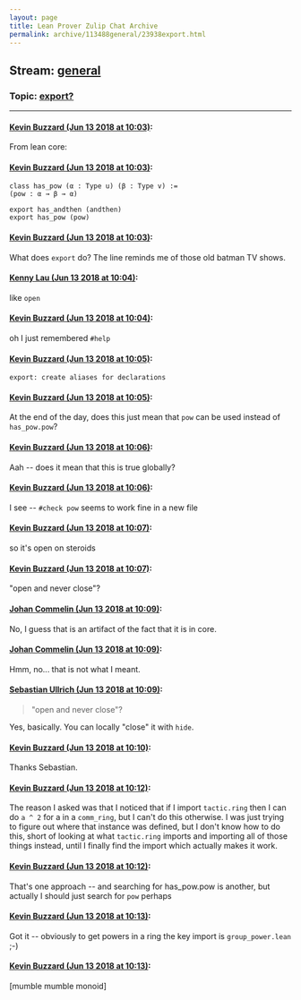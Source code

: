 ```yaml
---
layout: page
title: Lean Prover Zulip Chat Archive 
permalink: archive/113488general/23938export.html
---
```


## Stream: [general](index.html)
### Topic: [export?](23938export.html)

---

#### [Kevin Buzzard (Jun 13 2018 at 10:03)](https://leanprover.zulipchat.com/#narrow/stream/113488-general/topic/export%3F/near/127995777):
From lean core:

#### [Kevin Buzzard (Jun 13 2018 at 10:03)](https://leanprover.zulipchat.com/#narrow/stream/113488-general/topic/export%3F/near/127995779):
```lean
class has_pow (α : Type u) (β : Type v) :=
(pow : α → β → α)

export has_andthen (andthen)
export has_pow (pow)
```

#### [Kevin Buzzard (Jun 13 2018 at 10:03)](https://leanprover.zulipchat.com/#narrow/stream/113488-general/topic/export%3F/near/127995786):
What does `export` do? The line reminds me of those old batman TV shows.

#### [Kenny Lau (Jun 13 2018 at 10:04)](https://leanprover.zulipchat.com/#narrow/stream/113488-general/topic/export%3F/near/127995829):
like `open`

#### [Kevin Buzzard (Jun 13 2018 at 10:04)](https://leanprover.zulipchat.com/#narrow/stream/113488-general/topic/export%3F/near/127995833):
oh I just remembered `#help`

#### [Kevin Buzzard (Jun 13 2018 at 10:05)](https://leanprover.zulipchat.com/#narrow/stream/113488-general/topic/export%3F/near/127995835):
`export: create aliases for declarations`

#### [Kevin Buzzard (Jun 13 2018 at 10:05)](https://leanprover.zulipchat.com/#narrow/stream/113488-general/topic/export%3F/near/127995846):
At the end of the day, does this just mean that `pow` can be used instead of `has_pow.pow`?

#### [Kevin Buzzard (Jun 13 2018 at 10:06)](https://leanprover.zulipchat.com/#narrow/stream/113488-general/topic/export%3F/near/127995886):
Aah -- does it mean that this is true globally?

#### [Kevin Buzzard (Jun 13 2018 at 10:06)](https://leanprover.zulipchat.com/#narrow/stream/113488-general/topic/export%3F/near/127995890):
I see -- `#check pow` seems to work fine in a new file

#### [Kevin Buzzard (Jun 13 2018 at 10:07)](https://leanprover.zulipchat.com/#narrow/stream/113488-general/topic/export%3F/near/127995894):
so it's open on steroids

#### [Kevin Buzzard (Jun 13 2018 at 10:07)](https://leanprover.zulipchat.com/#narrow/stream/113488-general/topic/export%3F/near/127995899):
"open and never close"?

#### [Johan Commelin (Jun 13 2018 at 10:09)](https://leanprover.zulipchat.com/#narrow/stream/113488-general/topic/export%3F/near/127995954):
No, I guess that is an artifact of the fact that it is in core.

#### [Johan Commelin (Jun 13 2018 at 10:09)](https://leanprover.zulipchat.com/#narrow/stream/113488-general/topic/export%3F/near/127995963):
Hmm, no... that is not what I meant.

#### [Sebastian Ullrich (Jun 13 2018 at 10:09)](https://leanprover.zulipchat.com/#narrow/stream/113488-general/topic/export%3F/near/127995966):
> "open and never close"?

Yes, basically. You can locally "close" it with `hide`.

#### [Kevin Buzzard (Jun 13 2018 at 10:10)](https://leanprover.zulipchat.com/#narrow/stream/113488-general/topic/export%3F/near/127996018):
Thanks Sebastian.

#### [Kevin Buzzard (Jun 13 2018 at 10:12)](https://leanprover.zulipchat.com/#narrow/stream/113488-general/topic/export%3F/near/127996073):
The reason I asked was that I noticed that if I import `tactic.ring` then I can do `a ^ 2` for a in a `comm_ring`, but I can't do this otherwise. I was just trying to figure out where that instance was defined, but I don't know how to do this, short of looking at what `tactic.ring` imports and importing all of those things instead, until I finally find the import which actually makes it work.

#### [Kevin Buzzard (Jun 13 2018 at 10:12)](https://leanprover.zulipchat.com/#narrow/stream/113488-general/topic/export%3F/near/127996075):
That's one approach -- and searching for has_pow.pow is another, but actually I should just search for `pow` perhaps

#### [Kevin Buzzard (Jun 13 2018 at 10:13)](https://leanprover.zulipchat.com/#narrow/stream/113488-general/topic/export%3F/near/127996085):
Got it -- obviously to get powers in a ring the key import is `group_power.lean` ;-)

#### [Kevin Buzzard (Jun 13 2018 at 10:13)](https://leanprover.zulipchat.com/#narrow/stream/113488-general/topic/export%3F/near/127996088):
[mumble mumble monoid]

